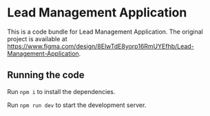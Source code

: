 
  # Lead Management Application

  This is a code bundle for Lead Management Application. The original project is available at https://www.figma.com/design/8ElwTdE8yorp16RmUYEfhb/Lead-Management-Application.

  ## Running the code

  Run `npm i` to install the dependencies.

  Run `npm run dev` to start the development server.
  